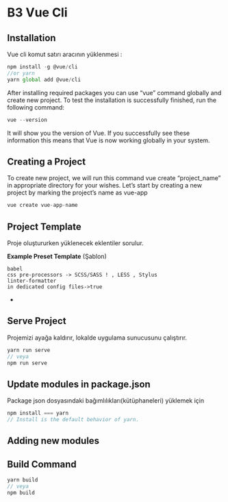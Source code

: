 

# B3 Vue Cli

## Installation

Vue cli komut satırı aracının yüklenmesi :

```js
npm install -g @vue/cli
//or yarn
yarn global add @vue/cli
```

After installing required packages you can use “vue” command globally and create new project. To test the installation is successfully finished, run the following command:

```js
vue --version
```

It will show you the version of Vue. If you successfully see these information this means that Vue is now working globally in your system.

## Creating a Project

To create new project, we will run this command vue create “project_name” in appropriate directory for your wishes. Let’s start by creating a new project by marking the project’s name as vue-app

```js
vue create vue-app-name
```


## Project Template

Proje oluştururken yüklenecek eklentiler sorulur.

**Example Preset Template** (Şablon)

```
babel
css pre-processors -> SCSS/SASS ! , LESS , Stylus
linter-formatter
in dedicated config files->true
```

- 


## Serve Project

Projemizi ayağa kaldırır, lokalde uygulama sunucusunu çalıştırır.

```js
yarn run serve
// veya
npm run serve
```

## Update modules in package.json

Package json dosyasındaki bağımlılıkları(kütüphaneleri) yüklemek için

```js
npm install === yarn 
// Install is the default behavior of yarn.
```

## Adding new modules 




## Build Command



```js
yarn build
// veya
npm build
```




